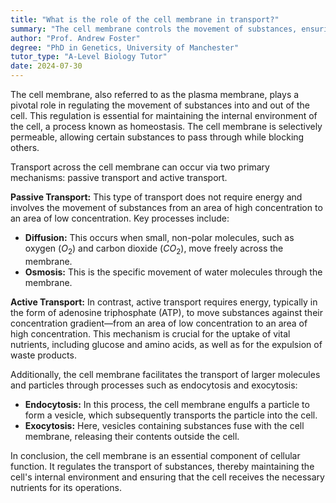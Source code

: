```yaml
---
title: "What is the role of the cell membrane in transport?"
summary: "The cell membrane controls the movement of substances, ensuring proper transport in and out of the cell to maintain homeostasis and support cellular functions."
author: "Prof. Andrew Foster"
degree: "PhD in Genetics, University of Manchester"
tutor_type: "A-Level Biology Tutor"
date: 2024-07-30
---
```


The cell membrane, also referred to as the plasma membrane, plays a pivotal role in regulating the movement of substances into and out of the cell. This regulation is essential for maintaining the internal environment of the cell, a process known as homeostasis. The cell membrane is selectively permeable, allowing certain substances to pass through while blocking others.

Transport across the cell membrane can occur via two primary mechanisms: passive transport and active transport. 

**Passive Transport:** 
This type of transport does not require energy and involves the movement of substances from an area of high concentration to an area of low concentration. Key processes include:

- **Diffusion:** This occurs when small, non-polar molecules, such as oxygen ($O_2$) and carbon dioxide ($CO_2$), move freely across the membrane.
- **Osmosis:** This is the specific movement of water molecules through the membrane.

**Active Transport:**
In contrast, active transport requires energy, typically in the form of adenosine triphosphate (ATP), to move substances against their concentration gradient—from an area of low concentration to an area of high concentration. This mechanism is crucial for the uptake of vital nutrients, including glucose and amino acids, as well as for the expulsion of waste products.

Additionally, the cell membrane facilitates the transport of larger molecules and particles through processes such as endocytosis and exocytosis:

- **Endocytosis:** In this process, the cell membrane engulfs a particle to form a vesicle, which subsequently transports the particle into the cell.
- **Exocytosis:** Here, vesicles containing substances fuse with the cell membrane, releasing their contents outside the cell.

In conclusion, the cell membrane is an essential component of cellular function. It regulates the transport of substances, thereby maintaining the cell's internal environment and ensuring that the cell receives the necessary nutrients for its operations.
    